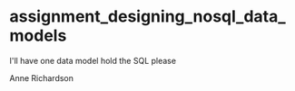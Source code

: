 # assignment_designing_nosql_data_models
I'll have one data model hold the SQL please

Anne Richardson
